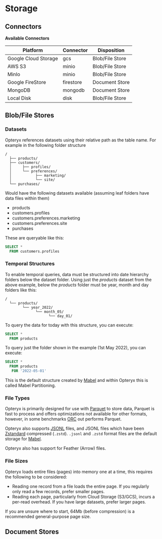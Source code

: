 # Storage

## Connectors

**Available Connectors**

Platform             | Connector  | Disposition
-------------------- | ---------- | ---------------------
Google Cloud Storage | gcs        | Blob/File Store
AWS S3               | minio      | Blob/File Store
MinIo                | minio      | Blob/File Store
Google FireStore     | firestore  | Document Store
MongoDB              | mongodb    | Document Store
Local Disk           | disk       | Blob/File Store

## Blob/File Stores

### Datasets

Opteryx references datasets using their relative path as the table name. For example in the following folder structure

~~~
/
  ├── products/
  ├── customers/
  │     ├── profiles/
  │     └── preferences/
  │           ├── marketing/
  │           └── site/
  └── purchases/ 
~~~

Would have the following datasets available (assuming leaf folders have data files within them)

- products
- customers.profiles
- customers.preferences.marketing
- customers.preferences.site
- purchases

These are queryable like this:

~~~sql
SELECT *
  FROM customers.profiles
~~~

### Temporal Structures

To enable temporal queries, data must be structured into date hierarchy folders below the dataset folder. Using just the _products_ dataset from the above example, below the _products_ folder must be year, month and day folders like this:

~~~
/
  └── products/
        └── year_2022/
              └── month_05/
                    └── day_01/
~~~

To query the data for today with this structure, you can execute:

~~~sql
SELECT *
  FROM products
~~~

To query just the folder shown in the example (1st May 2022), you can execute:

~~~sql
SELECT *
  FROM products
   FOR '2022-05-01'
~~~

This is the default structure created by [Mabel](https://github.com/mabel-dev/mabel) and within Opteryx this is called Mabel Partitioning.

### File Types

Opteryx is primarily designed for use with [Parquet](https://parquet.apache.org/) to store data, Parquet is fast to process and offers optimizations not available for other formats, however, in some benchmarks [ORC](https://orc.apache.org/) out performs Parquet.

Opteryx also supports [JSONL](https://jsonlines.org/) files, and JSONL files which have been [Zstandard](http://facebook.github.io/zstd/) compressed (`.zstd`). `.jsonl` and `.zstd` format files are the default storage for [Mabel](https://github.com/mabel-dev/mabel).

Opteryx also has support for Feather (Arrow) files.

### File Sizes

Opteryx loads entire files (pages) into memory one at a time, this requires the following to be considered:

- Reading one record from a file loads the entire page. If you regularly only read a few records, prefer smaller pages.
- Reading each page, particularly from Cloud Storage (S3/GCS), incurs a per-read overhead. If you have large datasets, prefer larger pages.

If you are unsure where to start, 64Mb (before compression) is a recommended general-purpose page size.

## Document Stores